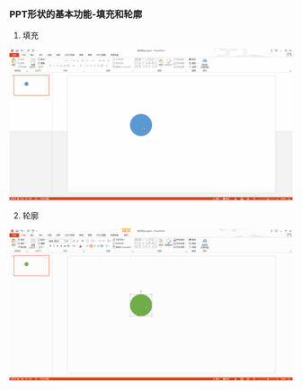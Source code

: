 ### PPT形状的基本功能-填充和轮廓

1. 填充

![填充](https://raw.githubusercontent.com/huxiaoning/img/master/20201023222224.gif)

2. 轮廓

![轮廓](https://raw.githubusercontent.com/huxiaoning/img/master/20201023222730.gif)
